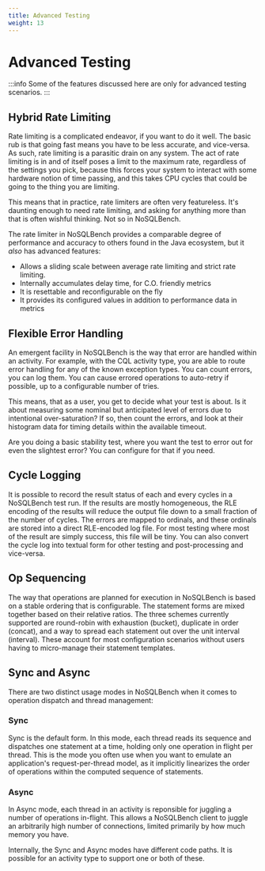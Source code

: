 ```yaml
---
title: Advanced Testing
weight: 13
---
```


# Advanced Testing

:::info
Some of the features discussed here are only for advanced testing scenarios.
:::


## Hybrid Rate Limiting

Rate limiting is a complicated endeavor, if you want to do it well. The basic rub is that going fast means you have to
be less accurate, and vice-versa. As such, rate limiting is a parasitic drain on any system. The act of rate limiting is
in and of itself poses a limit to the maximum rate, regardless of the settings you pick, because this forces your system
to interact with some hardware notion of time passing, and this takes CPU cycles that could be going to the thing you
are limiting.

This means that in practice, rate limiters are often very featureless. It's daunting enough to need rate limiting, and
asking for anything more than that is often wishful thinking. Not so in NoSQLBench.

The rate limiter in NoSQLBench provides a comparable degree of performance and accuracy to others found in the Java
ecosystem, but it *also* has advanced features:

- Allows a sliding scale between average rate limiting and strict rate limiting.
- Internally accumulates delay time, for C.O. friendly metrics
- It is resettable and reconfigurable on the fly
- It provides its configured values in addition to performance data in metrics

## Flexible Error Handling

An emergent facility in NoSQLBench is the way that error are handled within an activity. For example, with the CQL
activity type, you are able to route error handling for any of the known exception types. You can count errors, you can
log them. You can cause errored operations to auto-retry if possible, up to a configurable number of tries.

This means, that as a user, you get to decide what your test is about. Is it about measuring some nominal but
anticipated level of errors due to intentional over-saturation? If so, then count the errors, and look at their
histogram data for timing details within the available timeout.

Are you doing a basic stability test, where you want the test to error out for even the slightest error? You can
configure for that if you need.

## Cycle Logging

It is possible to record the result status of each and every cycles in a NoSQLBench test run. If the results are mostly
homogeneous, the RLE encoding of the results will reduce the output file down to a small fraction of the number of
cycles. The errors are mapped to ordinals, and these ordinals are stored into a direct RLE-encoded log file. For most
testing where most of the result are simply success, this file will be tiny. You can also convert the cycle log into
textual form for other testing and post-processing and vice-versa.

## Op Sequencing

The way that operations are planned for execution in NoSQLBench is based on a stable ordering that is configurable. The
statement forms are mixed together based on their relative ratios. The three schemes currently supported are round-robin
with exhaustion (bucket), duplicate in order (concat), and a way to spread each statement out over the unit interval
(interval). These account for most configuration scenarios without users having to micro-manage their statement
templates.

## Sync and Async

There are two distinct usage modes in NoSQLBench when it comes to operation dispatch and thread management:

### Sync

Sync is the default form. In this mode, each thread reads its sequence and dispatches one statement at a time, holding
only one operation in flight per thread. This is the mode you often use when you want to emulate an application's
request-per-thread model, as it implicitly linearizes the order of operations within the computed sequence of
statements.

### Async

In Async mode, each thread in an activity is reponsible for juggling a number of operations in-flight. This allows a
NoSQLBench client to juggle an arbitrarily high number of connections, limited primarily by how much memory you have.

Internally, the Sync and Async modes have different code paths. It is possible for an activity type to support one or
both of these.
